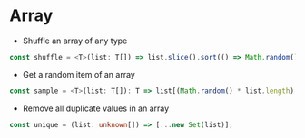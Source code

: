 # Array

- Shuffle an array of any type

```typescript
const shuffle = <T>(list: T[]) => list.slice().sort(() => Math.random() - 0.5);
```

- Get a random item of an array

```typescript
const sample = <T>(list: T[]): T => list[(Math.random() * list.length) | 0];
```

- Remove all duplicate values in an array

```typescript
const unique = (list: unknown[]) => [...new Set(list)];
```
